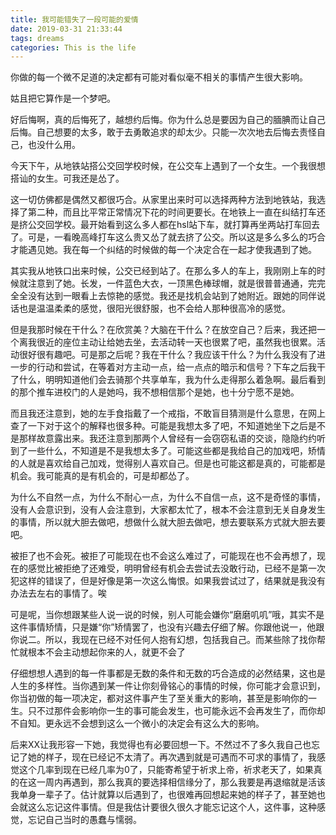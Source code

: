 ```yaml
---
title: 我可能错失了一段可能的爱情
date: 2019-03-31 21:33:44
tags: dreams
categories: This is the life
---
```


你做的每一个微不足道的决定都有可能对看似毫不相关的事情产生很大影响。

<!--more-->

姑且把它算作是一个梦吧。

好后悔啊，真的后悔死了，越想约后悔。你为什么总是要因为自己的腼腆而让自己后悔。自己想要的太多，敢于去勇敢追求的却太少。只能一次次地去后悔去责怪自己，也没什么用。

今天下午，从地铁站搭公交回学校时候，在公交车上遇到了一个女生。一个我很想搭讪的女生。可我还是怂了。

这一切仿佛都是偶然又都很巧合。从家里出来时可以选择两种方法到地铁站，我选择了第二种，而且比平常正常情况下花的时间更要长。在地铁上一直在纠结打车还是挤公交回学校。最开始看到这么多人都在hsl站下车，就打算再坐两站打车回去了。可是，一看晚高峰打车这么贵又怂了就去挤了公交。所以这是多么多么的巧合才能遇见她。我在每一个纠结的时候做的每一个决定合在一起才使我遇到了她。

其实我从地铁口出来时候，公交已经到站了。在那么多人的车上，我刚刚上车的时候就注意到了她。长发，一件蓝色大衣，一顶黑色棒球帽，就是很普普通通，完完全全没有达到一眼看上去惊艳的感觉。我还是找机会站到了她附近。跟她的同伴说话也是温温柔柔的感觉，很阳光很舒服，也不会给人那种很高冷的感觉。

但是我那时候在干什么？在欣赏美？大脑在干什么？在放空自己？后来，我还把一个离我很近的座位主动让给她去坐，去活动转一天也很累了吧，虽然我也很累。活动很好很有趣吧。可是那之后呢？我在干什么？我应该干什么？为什么我没有了进一步的行动和尝试，在等着对方主动一点，给一点点的暗示和信号？下车之后我干了什么，明明知道他们会去骑那个共享单车，我为什么走得那么着急啊。最后看到的那个推车进校门的人是她吗，我不想相信那个是她，也十分宁愿不是她。

而且我还注意到，她的左手食指戴了一个戒指，不敢盲目猜测是什么意思，在网上查了一下对于这个的解释也很多种。可能是我想太多了吧，不知道她坐下之后是不是那样故意露出来。我还注意到那两个人曾经有一会窃窃私语的交谈，隐隐约约听到了一些什么，不知道是不是我想太多了。可能这些都是我给自己的加戏吧，矫情的人就是喜欢给自己加戏，觉得别人喜欢自己。但是也可能这都是真的，可能都是机会。我可能真的是有机会的，可是却都怂了。

为什么不自然一点，为什么不耐心一点，为什么不自信一点，这不是奇怪的事情，没有人会意识到，没有人会注意到，大家都太忙了，根本不会注意到无关自身发生的事情，所以就大胆去做吧，想做什么就大胆去做吧，想去要联系方式就大胆去要吧。

被拒了也不会死。被拒了可能现在也不会这么难过了，可能现在也不会再想了，现在的感觉比被拒绝了还难受，明明曾经有机会去尝试去没敢行动，已经不是第一次犯这样的错误了，但是好像是第一次这么悔恨。如果我尝试过了，结果就是我没有办法去左右的事情了。唉

可是呢，当你想跟某些人说一说的时候，别人可能会嫌你“磨磨叽叽”哦，其实不是这件事情矫情，只是嫌“你”矫情罢了，也没有兴趣去仔细了解。你跟他说一，他跟你说二。所以，我现在已经不对任何人抱有幻想，包括我自己。而某些除了找你帮忙就根本不会主动想起你来的人，就更不会了

仔细想想人遇到的每一件事都是无数的条件和无数的巧合造成的必然结果，这也是人生的多样性。当你遇到某一件让你刻骨铭心的事情的时候，你可能才会意识到，你当初做的每一项决定，都对这件事产生了至关重大的影响，甚至是影响你的一生。只不过那件会影响你一生的事可能会发生，也可能永远不会再发生了，而你却不自知。更永远不会想到这么一个微小的决定会有这么大的影响。

后来XX让我形容一下她，我觉得也有必要回想一下。不然过不了多久我自己也忘记了她的样子，现在已经记不太清了。再次遇到就是可遇而不可求的事情了，我感觉这个几率到现在已经几率为0了，只能寄希望于祈求上帝，祈求老天了，如果真的在这一周内再遇到，那么我真的要选择相信缘分了，那么我要是再退缩就是活该我单身一辈子了。估计就算以后遇到了，也很难再回想起来她的样子了，甚至她也会就这么忘记这件事情。但是我估计要很久很久才能忘记这个人，这件事，这种感觉，忘记自己当时的愚蠢与懦弱。